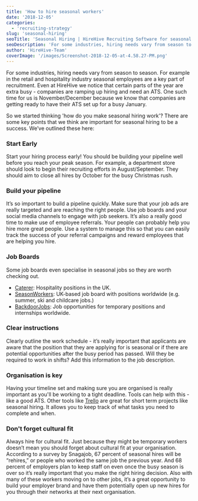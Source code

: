 ```yaml
---
title: 'How to hire seasonal workers'
date: '2018-12-05'
categories:
  - 'recruiting-strategy'
slug: 'seasonal-hiring'
seoTitle: 'Seasonal Hiring | HireHive Recruiting Software for seasonal workers'
seoDescription: 'For some industries, hiring needs vary from season to season. Seasonal hiring needs some consideration to make sure that you find the best candidates.'
author: 'HireHive-Team'
coverImage: '/images/Screenshot-2018-12-05-at-4.58.27-PM.png'
---
```


For some industries, hiring needs vary from season to season. For example in the retail and hospitality industry seasonal employees are a key part of recruitment. Even at HireHive we notice that certain parts of the year are extra busy - companies are ramping up hiring and need an ATS. One such time for us is November/December because we know that companies are getting ready to have their ATS set up for a busy January.

So we started thinking 'how do you make seasonal hiring work'? There are some key points that we think are important for seasonal hiring to be a success. We’ve outlined these here:

### **Start Early**

Start your hiring process early! You should be building your pipeline well before you reach your peak season. For example, a department store should look to begin their recruiting efforts in August/September. They should aim to close all hires by October for the busy Christmas rush.

### **Build your pipeline**

It’s so important to build a pipeline quickly. Make sure that your job ads are really targeted and are reaching the right people. Use job boards and your social media channels to engage with job seekers. It’s also a really good time to make use of employee referrals. Your people can probably help you hire more great people. Use a system to manage this so that you can easily track the success of your referral campaigns and reward employees that are helping you hire.

### **Job Boards**

Some job boards even specialise in seasonal jobs so they are worth checking out.

- [Caterer](https://www.caterer.com/): Hospitality positions in the UK.
- [SeasonWorkers](https://www.seasonworkers.com/): UK-based job board with positions worldwide (e.g. summer, ski and childcare jobs.)
- [BackdoorJobs](http://www.backdoorjobs.com/): Job opportunities for temporary positions and internships worldwide.

### **Clear instructions**

Clearly outline the work schedule - it’s really important that applicants are aware that the position that they are applying for is seasonal or if there are potential opportunities after the busy period has passed. Will they be required to work in shifts? Add this information to the job description.

### Organisation is key

Having your timeline set and making sure you are organised is really important as you'll be working to a tight deadline. Tools can help with this - like a good ATS. Other tools like [Trello](http://trello.com) are great for short term projects like seasonal hiring. It allows you to keep track of what tasks you need to complete and when.

### Don't forget cultural fit

Always hire for cultural fit. Just because they might be temporary workers doesn’t mean you should forget about cultural fit at your organisation. According to a survey by Snagajob, 67 percent of seasonal hires will be “rehires,” or people who worked the same job the previous year. And 68 percent of employers plan to keep staff on even once the busy season is over so it’s really important that you make the right hiring decision. Also with many of these workers moving on to other jobs, it’s a great opportunity to build your employer brand and have them potentially open up new hires for you through their networks at their next organisation.
